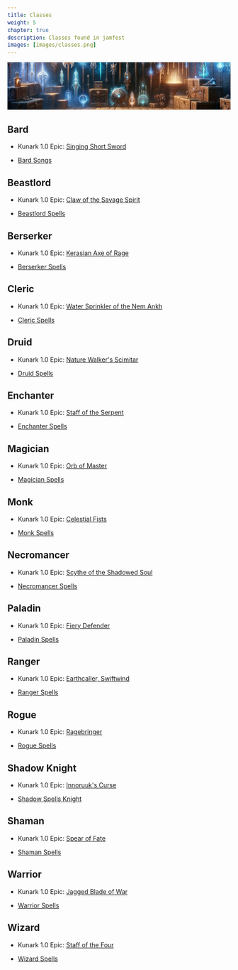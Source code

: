 ```yaml
---
title: Classes
weight: 5
chapter: true
description: Classes found in jamfest
images: [images/classes.png]
---
```


![Classes](images/classes.png)

## Bard

- Kunark 1.0 Epic: [Singing Short Sword](expansions/1-kunark/epics/brd-epic.md)

- [Bard Songs](spells/brd.md)

## Beastlord

- Kunark 1.0 Epic: [Claw of the Savage Spirit](expansions/1-kunark/epics/bst-epic.md)

- [Beastlord Spells](spells/bst.md)

## Berserker

- Kunark 1.0 Epic: [Kerasian Axe of Rage](expansions/1-kunark/epics/ber-epic.md)

- [Berserker Spells](spells/ber.md)

## Cleric

- Kunark 1.0 Epic: [Water Sprinkler of the Nem Ankh](expansions/1-kunark/epics/clr-epic.md)

- [Cleric Spells](spells/clr.md)

## Druid

- Kunark 1.0 Epic: [Nature Walker's Scimitar](expansions/1-kunark/epics/dru-epic.md)

- [Druid Spells](spells/dru.md)

## Enchanter

- Kunark 1.0 Epic: [Staff of the Serpent](expansions/1-kunark/epics/enc-epic.md)

- [Enchanter Spells](spells/enc.md)

## Magician

- Kunark 1.0 Epic: [Orb of Master](expansions/1-kunark/epics/mag-epic.md)

- [Magician Spells](spells/mag.md)

## Monk

- Kunark 1.0 Epic: [Celestial Fists](expansions/1-kunark/epics/mnk-epic.md)

- [Monk Spells](spells/mnk.md)

## Necromancer

- Kunark 1.0 Epic: [Scythe of the Shadowed Soul](expansions/1-kunark/epics/nec-epic.md)

- [Necromancer Spells](spells/nec.md)

## Paladin

- Kunark 1.0 Epic: [Fiery Defender](expansions/1-kunark/epics/pal-epic.md)

- [Paladin Spells](spells/pal.md)

## Ranger

- Kunark 1.0 Epic: [Earthcaller, Swiftwind](expansions/1-kunark/epics/rng-epic.md)

- [Ranger Spells](spells/rng.md)

## Rogue

- Kunark 1.0 Epic: [Ragebringer](expansions/1-kunark/epics/rog-epic.md)

- [Rogue Spells](spells/rog.md)

## Shadow Knight

- Kunark 1.0 Epic: [Innoruuk's Curse](expansions/1-kunark/epics/shd-epic.md)

- [Shadow Spells Knight](spells/shd.md)

## Shaman

- Kunark 1.0 Epic: [Spear of Fate](expansions/1-kunark/epics/shm-epic.md)

- [Shaman Spells](spells/shm.md)

## Warrior

- Kunark 1.0 Epic: [Jagged Blade of War](expansions/1-kunark/epics/war-epic.md)

- [Warrior Spells](spells/war.md)

## Wizard

- Kunark 1.0 Epic: [Staff of the Four](expansions/1-kunark/epics/wiz-epic.md)

- [Wizard Spells](spells/wiz.md)